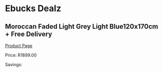 
# Ebucks Dealz
## Moroccan Faded Light Grey Light Blue120x170cm + Free Delivery
[Product Page](https://www.ebucks.com/web/shop/productSelected.do?prodId=1210550876&catId=1209942441)

Price: R1899.00

Savings: 


	